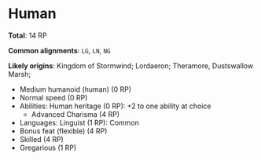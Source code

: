 # Human

**Total**: 14 RP

**Common alignments**: `LG`, `LN`, `NG`

**Likely origins**: Kingdom of Stormwind; Lordaeron; Theramore, Dustswallow Marsh;

* Medium humanoid (human) (0 RP)
* Normal speed (0 RP)
* Abilities: Human heritage (0 RP): +2 to one ability at choice
  * Advanced Charisma (4 RP)
* Languages: Linguist (1 RP): Common
* Bonus feat (flexible) (4 RP)
* Skilled (4 RP)
* Gregarious (1 RP)